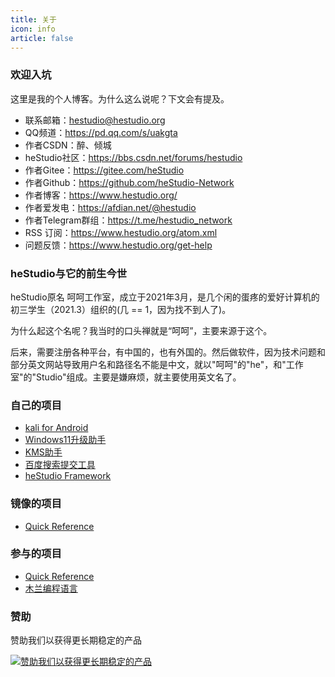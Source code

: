 ```yaml
---
title: 关于
icon: info
article: false
---
```


### 欢迎入坑
这里是我的个人博客。为什么这么说呢？下文会有提及。

- 联系邮箱：hestudio@hestudio.org
- QQ频道：https://pd.qq.com/s/uakgta
- 作者CSDN：醉、倾城
- heStudio社区：https://bbs.csdn.net/forums/hestudio
- 作者Gitee：https://gitee.com/heStudio
- 作者Github：https://github.com/heStudio-Network
- 作者博客：https://www.hestudio.org/
- 作者爱发电：https://afdian.net/@hestudio
- 作者Telegram群组：https://t.me/hestudio_network
- RSS 订阅：https://www.hestudio.org/atom.xml
- 问题反馈：https://www.hestudio.org/get-help

### heStudio与它的前生今世
heStudio原名 呵呵工作室，成立于2021年3月，是几个闲的蛋疼的爱好计算机的初三学生（2021.3）组织的(几 == 1，因为找不到人了)。

为什么起这个名呢？我当时的口头禅就是“呵呵”，主要来源于这个。

后来，需要注册各种平台，有中国的，也有外国的。然后做软件，因为技术问题和部分英文网站导致用户名和路径名不能是中文，就以"呵呵"的"he"，和"工作室"的"Studio"组成。主要是嫌麻烦，就主要使用英文名了。

### 自己的项目
- [kali for Android](https://gitee.com/heStudio/ka_install?_from=gitee_search)
- [Windows11升级助手](https://gitee.com/heStudio/upgrade_win11?_from=gitee_search)
- [KMS助手](https://gitee.com/heStudio/kms-tool?_from=gitee_search)
- [百度搜索提交工具](https://pypi.org/project/hbsst/)
- [heStudio Framework](https://pypi.org/project/heframework/)

### 镜像的项目
- [Quick Reference](https://quickref.hestudio.org/)

### 参与的项目
- [Quick Reference](https://github.com/jaywcjlove/reference)
- [木兰编程语言](https://gitee.com/MulanRevive/mulan-rework)

### 赞助
赞助我们以获得更长期稳定的产品

[![赞助我们以获得更长期稳定的产品](https://image.hestudio.org/img/2022/12/13/639873ce2d116.jpg)](https://afdian.net/@hestudio)